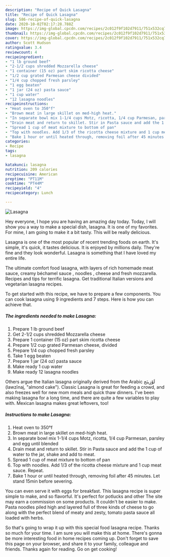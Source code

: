 ```yaml
---
description: "Recipe of Quick Lasagna"
title: "Recipe of Quick Lasagna"
slug: 586-recipe-of-quick-lasagna
date: 2020-10-02T02:17:28.788Z
image: https://img-global.cpcdn.com/recipes/2c012f9f102d7911/751x532cq70/lasagna-recipe-main-photo.jpg
thumbnail: https://img-global.cpcdn.com/recipes/2c012f9f102d7911/751x532cq70/lasagna-recipe-main-photo.jpg
cover: https://img-global.cpcdn.com/recipes/2c012f9f102d7911/751x532cq70/lasagna-recipe-main-photo.jpg
author: Scott Hudson
ratingvalue: 3.4
reviewcount: 4
recipeingredient:
- "1 lb ground beef"
- "2-1/2 cups shredded Mozzarella cheese"
- "1 container (15 oz) part skim ricotta cheese"
- "1/2 cup grated Parmesan cheese divided"
- "1/4 cup chopped fresh parsley"
- "1 egg beaten"
- "1 jar (24 oz) pasta sauce"
- "1 cup water"
- "12 lasagna noodles"
recipeinstructions:
- "Heat oven to 350°f"
- "Brown meat in large skillet on med-high heat."
- "In separate bowl mix 1-1/4 cups Motz, ricotta, 1/4 cup Parmesan, parsley and egg until blended"
- "Drain meat and return to skillet. Stir in Pasta sauce and add the 1 cup of water to the jar, shake and add to meat."
- "Spread 1 cup of meat mixture to bottom of pan"
- "Top with noodles. Add 1/3 of the ricotta cheese mixture and 1 cup meat sauce. Repeat."
- "Bake 1 hour or until heated through, removing foil after 45 minutes. Let stand 15min before severing."
categories:
- Recipe
tags:
- lasagna

katakunci: lasagna 
nutrition: 209 calories
recipecuisine: American
preptime: "PT11M"
cooktime: "PT44M"
recipeyield: "4"
recipecategory: Lunch

---
```



![Lasagna](https://img-global.cpcdn.com/recipes/2c012f9f102d7911/751x532cq70/lasagna-recipe-main-photo.jpg)

Hey everyone, I hope you are having an amazing day today. Today, I will show you a way to make a special dish, lasagna. It is one of my favorites. For mine, I am going to make it a bit tasty. This will be really delicious.

Lasagna is one of the most popular of recent trending foods on earth. It's simple, it's quick, it tastes delicious. It is enjoyed by millions daily. They're fine and they look wonderful. Lasagna is something that I have loved my entire life.

The ultimate comfort food lasagna, with layers of rich homemade meat sauce, creamy béchamel sauce , noodles , cheese and fresh mozzarella. Recipes and tips for terrific lasagna. Get traditional Italian versions and vegetarian lasagna recipes.


To get started with this recipe, we have to prepare a few components. You can cook lasagna using 9 ingredients and 7 steps. Here is how you can achieve that.

<!--inarticleads1-->

##### The ingredients needed to make Lasagna:

1. Prepare 1 lb ground beef
1. Get 2-1/2 cups shredded Mozzarella cheese
1. Prepare 1 container (15 oz) part skim ricotta cheese
1. Prepare 1/2 cup grated Parmesan cheese, divided
1. Prepare 1/4 cup chopped fresh parsley
1. Take 1 egg beaten
1. Prepare 1 jar (24 oz) pasta sauce
1. Make ready 1 cup water
1. Make ready 12 lasagna noodles


Others argue the Italian lasagna originally derived from the Arabic لَوْزِينَج‎ (lawzīnaj, &#34;almond cake&#34;). Classic Lasagna is great for feeding a crowd, and also freezes well for new mom meals and quick thaw dinners. I&#39;ve been making lasagna for a long time, and there are quite a few variables to play with. Mexican lasagna makes great leftovers, too! 

<!--inarticleads2-->

##### Instructions to make Lasagna:

1. Heat oven to 350°f
1. Brown meat in large skillet on med-high heat.
1. In separate bowl mix 1-1/4 cups Motz, ricotta, 1/4 cup Parmesan, parsley and egg until blended
1. Drain meat and return to skillet. Stir in Pasta sauce and add the 1 cup of water to the jar, shake and add to meat.
1. Spread 1 cup of meat mixture to bottom of pan
1. Top with noodles. Add 1/3 of the ricotta cheese mixture and 1 cup meat sauce. Repeat.
1. Bake 1 hour or until heated through, removing foil after 45 minutes. Let stand 15min before severing.


You can even serve it with eggs for breakfast. This lasagna recipe is super simple to make, and so flavorful. It&#39;s perfect for potlucks and other The site may earn a commission on some products. It couldn&#39;t be easier to make. Pasta noodles piled high and layered full of three kinds of cheese to go along with the perfect blend of meaty and zesty, tomato pasta sauce all loaded with herbs. 

So that's going to wrap it up with this special food lasagna recipe. Thanks so much for your time. I am sure you will make this at home. There's gonna be more interesting food in home recipes coming up. Don't forget to save this page on your browser, and share it to your family, colleague and friends. Thanks again for reading. Go on get cooking!
